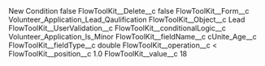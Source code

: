 <?xml version="1.0" encoding="UTF-8"?>
<CustomMetadata xmlns="http://soap.sforce.com/2006/04/metadata" xmlns:xsi="http://www.w3.org/2001/XMLSchema-instance" xmlns:xsd="http://www.w3.org/2001/XMLSchema">
    <label>New Condition</label>
    <protected>false</protected>
    <values>
        <field>FlowToolKit__Delete__c</field>
        <value xsi:type="xsd:boolean">false</value>
    </values>
    <values>
        <field>FlowToolKit__Form__c</field>
        <value xsi:type="xsd:string">Volunteer_Application_Lead_Qaulification</value>
    </values>
    <values>
        <field>FlowToolKit__Object__c</field>
        <value xsi:type="xsd:string">Lead</value>
    </values>
    <values>
        <field>FlowToolKit__UserValidation__c</field>
        <value xsi:nil="true"/>
    </values>
    <values>
        <field>FlowToolKit__conditionalLogic__c</field>
        <value xsi:type="xsd:string">Volunteer_Application_Is_Minor</value>
    </values>
    <values>
        <field>FlowToolKit__fieldName__c</field>
        <value xsi:type="xsd:string">cUnite_Age__c</value>
    </values>
    <values>
        <field>FlowToolKit__fieldType__c</field>
        <value xsi:type="xsd:string">double</value>
    </values>
    <values>
        <field>FlowToolKit__operation__c</field>
        <value xsi:type="xsd:string">&lt;</value>
    </values>
    <values>
        <field>FlowToolKit__position__c</field>
        <value xsi:type="xsd:double">1.0</value>
    </values>
    <values>
        <field>FlowToolKit__value__c</field>
        <value xsi:type="xsd:string">18</value>
    </values>
</CustomMetadata>
